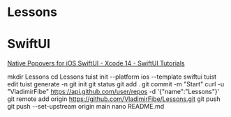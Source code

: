 # Lessons


#  SwiftUI

[Native Popovers for iOS SwiftUI - Xcode 14 - SwiftUI Tutorials](https://github.com/VladimirFibe/Lessons/tree/main/Targets/Lessons/Sources/Lessons/PopOvers)

mkdir Lessons
cd Lessons 
tuist init --platform ios --template swiftui
tuist edit
tuist generate -n
git init
git status
git add .
git commit -m "Start"
curl -u "VladimirFibe" https://api.github.com/user/repos -d '{"name":"Lessons"}' 
git remote add origin https://github.com/VladimirFibe/Lessons.git
git push
git push --set-upstream origin main
nano README.md
